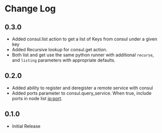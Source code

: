 # Change Log

## 0.3.0

 - Added consul.list action to get a list of Keys from consul under a given <root> key
 - Added Recursive lookup for consul.get action.
 - Both list and get use the same python runner with additional `recurse`, and `listing`
   parameters with appropriate defaults.

## 0.2.0

 - Added ability to register and deregister a remote service with consul
 - Added ports parameter to consul.query_service. When true, include ports in node list <ip:port>.

## 0.1.0

 - Initial Release
